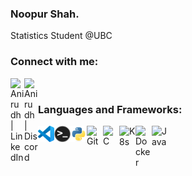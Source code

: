 ### Noopur Shah.

Statistics Student @UBC

### Connect with me:


[<img align="left" alt="Anirudh | LinkedIn" width="22px" src="https://cdn.jsdelivr.net/npm/simple-icons@v3/icons/linkedin.svg" />][linkedin]
[<img align="left" alt="Anirudh | Discord" width="22px" src="https://user-images.githubusercontent.com/62985710/259906089-84546500-4abb-4f6e-8b01-b48177e7d626.png" />][discord]
<br />

### Languages and Frameworks:

[<img align="left" alt="Visual Studio Code" width="26px" src="https://raw.githubusercontent.com/github/explore/80688e429a7d4ef2fca1e82350fe8e3517d3494d/topics/visual-studio-code/visual-studio-code.png" />][vscode]
[<img align="left" alt="Terminal" width="26px" src="https://raw.githubusercontent.com/github/explore/80688e429a7d4ef2fca1e82350fe8e3517d3494d/topics/terminal/terminal.png" />][bash]
[<img align="left" alt="Python" width="26px" src="https://raw.githubusercontent.com/devicons/devicon/master/icons/python/python-original.svg" />][python]
[<img align="left" alt="Git" width="26px" src="https://user-images.githubusercontent.com/62985710/236544113-9b71148a-70e5-4448-bb30-fec4e15e92d9.png" />][git]
[<img align="left" alt="C" width="26px" src="https://user-images.githubusercontent.com/62985710/236543807-0ff026c2-37d8-4172-9a4e-c0258125071d.png" />][C]
[<img align="left" alt="K8s" width="26px" src="https://user-images.githubusercontent.com/62985710/238067034-6373a3c3-4787-4e04-b04e-da96ef722979.png" />][K8s]
[<img align="left" alt="Docker" width="26px" src="https://user-images.githubusercontent.com/62985710/238067244-671e0665-15b1-4122-b2bf-f8ca3ae461c8.png" />][docker]
[<img align="left" alt="Java" width="26px" src="https://user-images.githubusercontent.com/62985710/238067558-630d9e3d-454a-4cda-b34e-8d3c9b8aeeef.png" />][java]

<br />
<br />


[linkedin]: https://www.linkedin.com/in/anirudh-devanand-1b5493220/d
[discord]: https://discordapp.com/users/690494258930515969
[vscode]: https://code.visualstudio.com/
[bash]: https://www.gnu.org/software/bash/
[python]: https://www.python.org/
[git]: https://git-scm.com/
[C]: https://www.open-std.org/jtc1/sc22/wg14/
[K8s]: https://kubernetes.io/
[docker]: https://www.docker.com/
[java]: https://dev.java/
